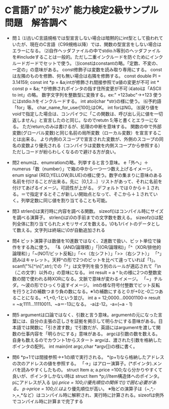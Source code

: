 # C言語ﾌﾟﾛｸﾞﾗﾐﾝｸﾞ能力検定2級サンプル問題　解答調べ
* 問１
⑴古いC言語規格では型宣言しない場合は暗黙的にint型として扱われていたが、現在のC言語（C99規格以降）では、関数の型宣言をしない場合はエラーになる。
⑵自作ヘッダファイルの中でstdio.h等別のヘッダファイルを#includeすることは一般的。ただし二重インクルードを防ぐためにインクルードガードでセットで使う。
⑶constはconstantの略。「定数、不変の、一定の」の意味がある。
const修飾子は変数を読み取り専用にする。
constは左隣のものを修飾、何も無い場合は右隣を修飾する。
const double PI = 3.14159;
const int *p = &a;intが修飾され間接参照でa値の変更が不可
int * const p = &a; *が修飾されポインタの指す住所変更が不可
⑷atoiは「ASCII to int」の略。
数字文字列を整数型に変換する。ex:" +123abc"→+123
使うにはstdio.hをインクルードする。
int atoi(char *str)の様に使う。
⑹予約語「for」等。
char_name_for_user[100];はOK。
int forはNG。
⑻戻り値をvoidで指定した場合は、コンパイラに「この関数は、呼び出し元に値を一切返しません」と宣言したのと同じ。なのでretutn 5;等と書くとエラーになる。
ただreturn;のみは書けるが、処理の中断を意味する。
関数の中で外部変数(グローバル変数)と同じ名前の局所変数（ローカル変数）を宣言することは出来る。
より内側のスコープで宣言された変数が、外側のスコープの同名の変数より優先される（コンパイラは変数を内側スコープから参照する）
ただしコードが紛らわしくなるので避ける方が良い。

* 問2
enumは、enumrationの略。列挙すると言う意味。
e「外へ」＋numerus「数（number）」で箱の中から一つ一つ数え上げるイメージ。
enum signal {RED,YELLOW,BLUE}の様に使う。数字の集まりに意味のある名前を付けることが出来る。先に｛0,1,2...｝リストがあって、それに名前を付けてあげるイメージ。可読性が上がる。
デフォルトでは０から＋１される。＝で指定するとそこが新しい開始点となって、そこから＋１されていく。列挙定数に同じ値を割り当てることも可能。

* 問3
strlen()は実行時に内容を調べる関数。
sizeof()はコンパイル時にサイズを調べる演算子。
strlen()は\0の手前までの文字数を数える。
sizeofz()は配列全体に割り当てられたメモリサイズを数える。\0も1バイトのデータとして数える。文字列は終端に\0が自動追加される

* 問4
ビット演算子は数値を10進数ではなく、2進数で扱い、ビット単位で操作をする為に使う。
「&（AND/論理積）」「|(OR/論理和)」「^（XOR/排他的論理和）」「~(NOT/ビット反転)」「<<（左シフト）」「>>（右シフト）」
「^」読みはキャレット。天秤^の形で2つのビットを比べて違っていれば「1」。
scanf("%[^\n]",str);での「^」は文字列を扱う別のルールが適応されて「\n（この文字）以外の」の意味になる。
int result = a ^ b;の様に2つの整数変数の間で使われる時XORになる。文脈で意味が変わるイメージ。
「~」チルダ。～波の形でひっくり返すイメージ。
intの様な符号付整数でビット反転を行うと2の補数つまり負の数になる。※1の補数にすると０が+0と-0二つあることになる。+1,+0,-1という並び。
int a = 12;0000...00001100→
result = ~a;1111...11110011、~a＝-13になる。
-aは-12。-a=(~a - 1)

* 問5
argumentは口論ではなく、引数と言う意味。argumentの元になった言葉には、自分の主張の正しさを証拠を掲示して明らかにする意味がある。日本語では関数に「引き渡す数」で引数だが、英語にはargumentを渡して関数の仕事内容を「明らかにする」意味がある。
argcは引数の数を数える。自身も数えるのでカウント1からスタート
argvは、渡された引数を格納したポインタの配列。
int main(int argc,char *argv[])の様に書く。

* 問6
*p+1では間接参照→+1の順で実行される。
*(p+1)なら格納したアドレスの次のアドレスの値を参照する。
「->」はアロー演算子。(*ポインタ).メンバを読みやすくしたもの。
struct Item a;
a.price =100;なら分かりやすくて良いが、ポインタしかない時は
struct Item *p;//Item構造体へのポインタ。pにアドレスが入る
(*p).price = 100;//優先順位の関係で()で囲む必要がある。
p->price = 100;//.は*より優先順位が高い。
※殆どの演算子は（~,^,->,+,*など）はコンパイル時に解釈され、実行時に計算される。sizeofは例外でコンパイル時に計算まで完了する
